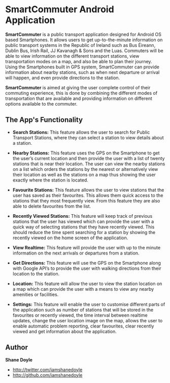 SmartCommuter Android Application
=================

**SmartCommuter** is a public transport application designed for Android OS based Smartphones. It allows users to get up-to-the-minute information on public transport systems in the Republic of Ireland such as Bus Éireann, Dublin Bus, Irish Rail, JJ Kavanagh & Sons and the Luas. Commuters will be able to view information on the different transport stations, view transportation modes on a map, and also be able to plan their journey. Using the Smartphones built in GPS system, SmartCommuter can provide information about nearby stations, such as when next departure or arrival will happen, and even provide directions to the station.  

**SmartCommuter** is aimed at giving the user complete control of their commuting experience, this is done by combining the different modes of transportation that are available and providing information on different options available to the commuter.

The App's Functionality
-------

* **Search Stations:** This feature allows the user to search for Public Transport Stations, where they can select a station to view details about a station.

* **Nearby Stations:** This feature uses the GPS on the Smartphone to get the user’s current location and then provide the user with a list of twenty stations that is near their location. The user can view the nearby stations on a list which orders the stations by the nearest or alternatively view their location as well as the stations on a map thus showing the user exactly where the station is located.

* **Favourite Stations:** This feature allows the user to view stations that the user has saved as their favourites. This allows them quick access to the stations that they most frequently view. From this feature they are also able to delete favourites from the list.

* **Recently Viewed Stations:** This feature will keep track of previous stations that the user has viewed which can provide the user with a quick way of selecting stations that they have recently viewed. This should reduce the time spent searching for a station by showing the recently viewed on the home screen of the application.

* **View Realtime:** This feature will provide the user with up to the minute information on the next arrivals or departures from a station.

* **Get Directions:** This feature will use the GPS on the Smartphone along with Google API’s to provide the user with walking directions from their location to the station.

* **Location:** This feature will allow the user to view the station location on a map which can provide the user with a means to view any nearby amenities or facilities. 

* **Settings:** This feature will enable the user to customise different parts of the application such as number of stations that will be stored in the favourites or recently viewed, the time interval between realtime updates, change the user location image on the map, allows the user to enable automatic problem reporting, clear favourites, clear recently viewed and get information about the application.

Author
-------

**Shane Doyle**

+ http://twitter.com/iamshanedoyle
+ http://github.com/iamshanedoyle

